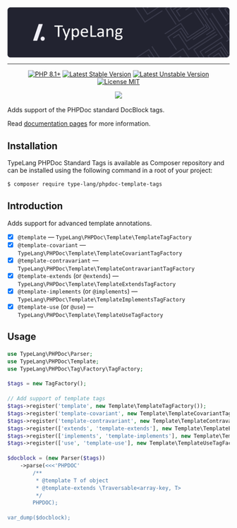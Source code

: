 <a href="https://github.com/php-type-language" target="_blank">
    <img align="center" src="https://github.com/php-type-language/.github/blob/master/assets/dark.png?raw=true">
</a>

---

<p align="center">
    <a href="https://packagist.org/packages/type-lang/phpdoc-template-tags"><img src="https://poser.pugx.org/type-lang/phpdoc-template-tags/require/php?style=for-the-badge" alt="PHP 8.1+"></a>
    <a href="https://packagist.org/packages/type-lang/phpdoc-template-tags"><img src="https://poser.pugx.org/type-lang/phpdoc-template-tags/version?style=for-the-badge" alt="Latest Stable Version"></a>
    <a href="https://packagist.org/packages/type-lang/phpdoc-template-tags"><img src="https://poser.pugx.org/type-lang/phpdoc-template-tags/v/unstable?style=for-the-badge" alt="Latest Unstable Version"></a>
    <a href="https://raw.githubusercontent.com/php-type-language/phpdoc-template-tags/blob/master/LICENSE"><img src="https://poser.pugx.org/type-lang/phpdoc-template-tags/license?style=for-the-badge" alt="License MIT"></a>
</p>
<p align="center">
    <a href="https://github.com/php-type-language/phpdoc-template-tags/actions"><img src="https://github.com/php-type-language/phpdoc-template-tags/workflows/tests/badge.svg"></a>
</p>

Adds support of the PHPDoc standard DocBlock tags.

Read [documentation pages](https://typelang.dev) for more information.

## Installation

TypeLang PHPDoc Standard Tags is available as Composer repository and can
be installed using the following command in a root of your project:

```sh
$ composer require type-lang/phpdoc-template-tags
```

## Introduction

Adds support for advanced template annotations.

- [x] `@template` — `TypeLang\PHPDoc\Template\TemplateTagFactory`
- [x] `@template-covariant` — `TypeLang\PHPDoc\Template\TemplateCovariantTagFactory`
- [x] `@template-contravariant` — `TypeLang\PHPDoc\Template\TemplateContravariantTagFactory`
- [x] `@template-extends` (or `@extends`) — `TypeLang\PHPDoc\Template\TemplateExtendsTagFactory`
- [x] `@template-implements` (or `@implements`) — `TypeLang\PHPDoc\Template\TemplateImplementsTagFactory`
- [x] `@template-use` (or `@use`) — `TypeLang\PHPDoc\Template\TemplateUseTagFactory`

## Usage

```php
use TypeLang\PHPDoc\Parser;
use TypeLang\PHPDoc\Template;
use TypeLang\PHPDoc\Tag\Factory\TagFactory;

$tags = new TagFactory();

// Add support of template tags
$tags->register('template', new Template\TemplateTagFactory());
$tags->register('template-covariant', new Template\TemplateCovariantTagFactory());
$tags->register('template-contravariant', new Template\TemplateContravariantTagFactory());
$tags->register(['extends', 'template-extends'], new Template\TemplateExtendsTagFactory());
$tags->register(['implements', 'template-implements'], new Template\TemplateImplementsTagFactory());
$tags->register(['use', 'template-use'], new Template\TemplateUseTagFactory());

$docblock = (new Parser($tags))
    ->parse(<<<'PHPDOC'
        /**
         * @template T of object
         * @template-extends \Traversable<array-key, T>
         */
        PHPDOC);

var_dump($docblock);
```
